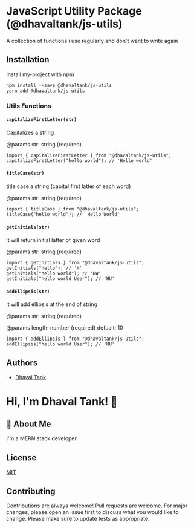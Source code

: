 <h1 id="javascript-utility-package-dhavaltankjs-utils">JavaScript Utility Package (@dhavaltank/js-utils)</h1>
<p>A collection of functions i use regularly and don&#39;t want to write again</p>
<h2 id="installation">Installation</h2>
<p>Install my-project with npm</p>
<pre><code class="language-bash">npm install --save @dhavaltank/js-utils
yarn add @dhavaltank/js-utils
</code></pre>
<h3 id="utils-functions">Utils Functions</h3>
<h4 id="capitalizefirstletterstr"><code>capitalizeFirstLetter(str)</code></h4>
<p>Capitalizes a string</p>
<p>@params str: string (required)</p>
<pre><code class="language-typescript">import { capitalizeFirstLetter } from &quot;@dhavaltank/js-utils&quot;;
capitalizeFirstLetter(&quot;hello world&quot;); // &#39;Hello world&#39;
</code></pre>
<h4 id="titlecasestr"><code>titleCase(str)</code></h4>
<p>title case a string (capital first latter of each word)</p>
<p>@params str: string (required)</p>
<pre><code class="language-typescript">import { titleCase } from &quot;@dhavaltank/js-utils&quot;;
titleCase(&quot;hello world&quot;); // &#39;Hello World&#39;
</code></pre>
<h4 id="getinitialsstr"><code>getInitials(str)</code></h4>
<p>it will return initial latter of given word</p>
<p>@params str: string (required)</p>
<pre><code class="language-typescript">import { getInitials } from &quot;@dhavaltank/js-utils&quot;;
getInitials(&quot;hello&quot;); // &#39;H&#39;
getInitials(&quot;hello world&quot;); // &#39;HW&#39;
getInitials(&quot;hello world User&quot;); // &#39;HU&#39;
</code></pre>
<h4 id="addellipsisstr"><code>addEllipsis(str)</code></h4>
<p>it will add ellipsis at the end of string</p>
<p>@params str: string (required)</p>
<p>@params length: number (required)
defualt: 10</p>
<pre><code class="language-typescript">import { addEllipsis } from &quot;@dhavaltank/js-utils&quot;;
addEllipsis(&quot;hello world User&quot;); // &#39;HU&#39;
</code></pre>
<h2 id="authors">Authors</h2>
<ul>
<li><a href="https://www.github.com/dhavaltank01">Dhaval Tank</a></li>
</ul>
<h1 id="hi-im-dhaval-tank-👋">Hi, I&#39;m Dhaval Tank! 👋</h1>
<h2 id="🚀-about-me">🚀 About Me</h2>
<p>I&#39;m a MERN stack developer.</p>
<h2 id="license">License</h2>
<p><a href="https://choosealicense.com/licenses/mit/">MIT</a></p>
<h2 id="contributing">Contributing</h2>
<p>Contributions are always welcome!
Pull requests are welcome. For major changes, please open an issue first
to discuss what you would like to change.
Please make sure to update tests as appropriate. </p>
